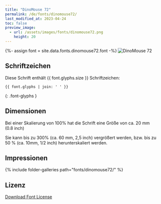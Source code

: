 ```yaml
---
title: "DinoMouse 72"
permalink: /de/fonts/dinomouse72/
last_modified_at: 2023-04-24
toc: false
preview_image:
  - url: /assets/images/fonts/dinomouse72.png
    height: 20
---
```

{%- assign font = site.data.fonts.dinomouse72.font -%}
![DinoMouse 72](/assets/images/fonts/dinomouse72.png)

## Schriftzeichen

Diese Schrift enthält  {{ font.glyphs.size }} Schriftzeichen:

```
{{ font.glyphs | join: ' ' }}
```
{: .font-glyphs }

## Dimensionen

Bei einer Skalierung von 100% hat die Schrift eine Größe von ca. 20 mm (0.8 inch)

Sie kann bis zu 300% (ca. 60 mm, 2,5 inch) vergrößert werden, bzw. bis zu 50 % (ca. 10mm, 1/2 inch) herunterskaliert werden.

## Impressionen

{% include folder-galleries path="fonts/dinomouse72/" %}

## Lizenz

[Download Font License](https://github.com/inkstitch/inkstitch/tree/main/fonts/dinomouse72/LICENSE)
